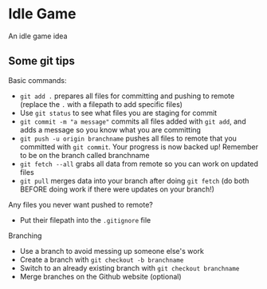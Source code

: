 # Idle Game

An idle game idea

## Some git tips

Basic commands:
- `git add .` prepares all files for committing and pushing to remote (replace the `.` with a filepath to add specific files)
- Use `git status` to see what files you are staging for commit
- `git commit -m "a message"` commits all files added with `git add`, and adds a message so you know what you are committing
- `git push -u origin branchname` pushes all files to remote that you committed with `git commit`. Your progress is now backed up! Remember to be on the branch called branchname
- `git fetch --all` grabs all data from remote so you can work on updated files
- `git pull` merges data into your branch after doing `git fetch` (do both BEFORE doing work if there were updates on your branch!)

Any files you never want pushed to remote?
- Put their filepath into the `.gitignore` file

Branching
- Use a branch to avoid messing up someone else's work
- Create a branch with `git checkout -b branchname`
- Switch to an already existing branch with `git checkout branchname`
- Merge branches on the Github website (optional)
